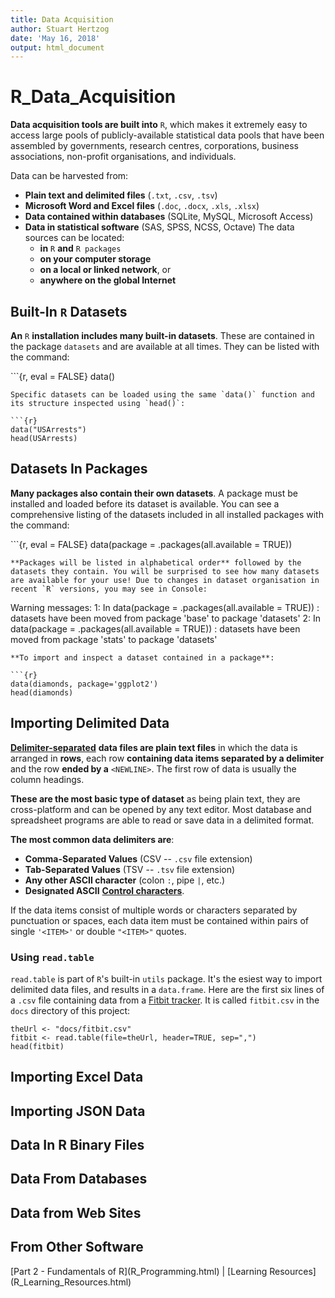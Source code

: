 ```yaml
---
title: Data Acquisition
author: Stuart Hertzog
date: 'May 16, 2018'
output: html_document
---
```


# R\_Data\_Acquisition

**Data acquisition tools are built into** `R`, which makes it extremely easy to access large pools of publicly-available statistical data pools that have been assembled by governments, research centres, corporations, business associations, non-profit organisations, and individuals.

Data can be harvested from:

* **Plain text and delimited files** \(`.txt`, `.csv`, `.tsv`\)
* **Microsoft Word and Excel files** \(`.doc`, `.docx`, `.xls`, `.xlsx`\)
* **Data contained within databases** \(SQLite, MySQL, Microsoft Access\)
* **Data in statistical software** \(SAS, SPSS, NCSS, Octave\) The data sources can be located:
  * **in** `R` **and** `R packages`
  * **on your computer storage**
  * **on a local or linked network**, or
  * **anywhere on the global Internet**

## Built-In `R` Datasets

**An** `R` **installation includes many built-in datasets**. These are contained in the package `datasets` and are available at all times. They can be listed with the command:

\`\`\`{r, eval = FALSE} data\(\)

```text
Specific datasets can be loaded using the same `data()` function and its structure inspected using `head()`:

```{r}
data("USArrests")
head(USArrests)
```

## Datasets In Packages

**Many packages also contain their own datasets**. A package must be installed and loaded before its dataset is available. You can see a comprehensive listing of the datasets included in all installed packages with the command:

\`\`\`{r, eval = FALSE} data\(package = .packages\(all.available = TRUE\)\)

```text
**Packages will be listed in alphabetical order** followed by the datasets they contain. You will be surprised to see how many datasets are available for your use! Due to changes in dataset organisation in recent `R` versions, you may see in Console:
```

Warning messages: 1: In data\(package = .packages\(all.available = TRUE\)\) : datasets have been moved from package 'base' to package 'datasets' 2: In data\(package = .packages\(all.available = TRUE\)\) : datasets have been moved from package 'stats' to package 'datasets'

```text
**To import and inspect a dataset contained in a package**:

```{r}
data(diamonds, package='ggplot2')
head(diamonds)
```

## Importing Delimited Data

[**Delimiter-separated**](https://en.wikipedia.org/wiki/Delimiter-separated_values) **data files are plain text files** in which the data is arranged in **rows**, each row **containing data items separated by a delimiter** and the row **ended by a** `<NEWLINE>`. The first row of data is usually the column headings.

**These are the most basic type of dataset** as being plain text, they are cross-platform and can be opened by any text editor. Most database and spreadsheet programs are able to read or save data in a delimited format.

**The most common data delimiters are**:

* **Comma-Separated Values** \(CSV -- `.csv` file extension\)
* **Tab-Separated Values** \(TSV -- `.tsv` file extension\)
* **Any other ASCII character** \(colon `:`, pipe `|`, etc.\)
* **Designated ASCII** [**Control characters**](https://en.wikipedia.org/wiki/Control_character#Data_structuring).

If the data items consist of multiple words or characters separated by punctuation or spaces, each data item must be contained within pairs of single `'<ITEM>'` or double `"<ITEM>"` quotes.

### Using `read.table`

`read.table` is part of `R`'s built-in `utils` package. It's the esiest way to import delimited data files, and results in a `data.frame`. Here are the first six lines of a `.csv` file containing data from a [Fitbit tracker](https://www.fitbit.com). It is called `fitbit.csv` in the `docs` directory of this project:

```text
theUrl <- "docs/fitbit.csv"
fitbit <- read.table(file=theUrl, header=TRUE, sep=",")
head(fitbit)
```

## Importing Excel Data

## Importing JSON Data

## Data In R Binary Files

## Data From Databases

## Data from Web Sites

## From Other Software

 \[Part 2 - Fundamentals of R\]\(R\_Programming.html\)   \|  \[Learning Resources\]\(R\_Learning\_Resources.html\) 

